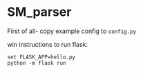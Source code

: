 # SM_parser
 

First of all- copy example config to `config.py`

win instructions to run flask:

	set FLASK_APP=hello.py
	python -m flask run